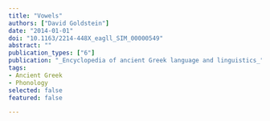 ```yaml
---
title: "Vowels"
authors: ["David Goldstein"]
date: "2014-01-01"
doi: "10.1163/2214-448X_eagll_SIM_00000549"
abstract: ""
publication_types: ["6"]
publication: "_Encyclopedia of ancient Greek language and linguistics_"
tags:
- Ancient Greek
- Phonology
selected: false
featured: false

---
```


